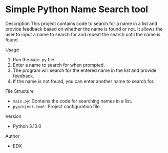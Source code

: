 # Simple Python Name Search tool

Description
This project contains code to search for a name in a list and provide feedback based on whether the name is found or not. It allows the user to input a name to search for and repeat the search until the name is found.

Usage
1. Run the `main.py` file.
2. Enter a name to search for when prompted.
3. The program will search for the entered name in the list and provide feedback.
4. If the name is not found, you can enter another name to search for.

File Structure
- `main.py`: Contains the code for searching names in a list.
- `pyproject.toml`: Project configuration file.

 Version
- Python 3.10.0

Author
- EDX
